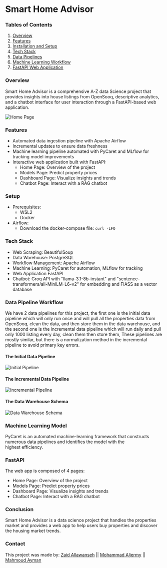 # Smart Home Advisor

### Tables of Contents
1. [Overview](https://github.com/ZaidHani/Smart-Home-Advisor/blob/main/README.md#overview:~:text=Overview)
2. [Features](https://github.com/ZaidHani/Smart-Home-Advisor/blob/main/README.md#features:~:text=Features)
3. [Installation and Setup](https://github.com/ZaidHani/Smart-Home-Advisor/blob/main/README.md#Setup:~:text=Setup)
4. [Tech Stack](https://github.com/ZaidHani/Smart-Home-Advisor/blob/main/README.md#tech-stack:~:text=Tech-Stack)
5. [Data Pipelines](https://github.com/ZaidHani/Smart-Home-Advisor/blob/main/README.md#Data-Pipelines:~:text=Data-Pipelines)
6. [Machine Learning Workflow](https://github.com/ZaidHani/Smart-Home-Advisor/blob/main/README.md#Machine-Learning-Workflow:~:text=Machine-Learning-Workflow)
7. [FastAPI Web Application](https://github.com/ZaidHani/Smart-Home-Advisor/blob/main/README.md#FastAPI-Web-Application:~:text=FastAPI-Web-Application)

### Overview
Smart Home Advisor is a comprehensive A-Z data Science project that provides insights into house listings from OpenSooq, descriptive analytics, and a chatbot interface for user interaction through a FastAPI-based web application.

![Home Page](https://github.com/ZaidHani/Smart-Home-Advisor/blob/main/images/home%20page.png)

### Features
+ Automated data ingestion pipeline with Apache Airflow
+ Incremental updates to ensure data freshness
+ Machine learning pipeline automated with PyCaret and MLflow for tracking model improvements
+ Interactive web application built with FastAPI:
  + Home Page: Overview of the project
  + Models Page: Predict property prices
  + Dashboard Page: Visualize insights and trends
  + Chatbot Page: Interact with a RAG chatbot

 ### Setup 
 + Prerequisites:
   + WSL2
   + Docker
+ Airflow:
  + Download the docker-compose file:
    ```curl -LFO```
   

### Tech Stack
+ Web Scraping: BeautifulSoup
+ Data Warehouse: PostgreSQL
+ Workflow Management: Apache Airflow
+ Machine Learning: PyCaret for automation, MLflow for tracking
+ Web Application FastAPI
+ Chatbot: Groq API with "llama-3.1-8b-instant" and "sentence-transformers/all-MiniLM-L6-v2" for embedding and FIASS as a vector database

### Data Pipeline Workflow
We have 2 data pipelines for this project, the first one is the initial data pipeline which will only run once and will pull all the properties data from OpenSooq, clean the data, and then store them in the data warehouse, and the second one is the incremental data pipeline which will run daily and pull only 1000 listing every day, clean them then store them, These pipelines are mostly similar, but there is a normalization method in the incremental pipeline to avoid primary key errors.

#### The Initial Data Pipeline
![Initial Pipeline](https://github.com/ZaidHani/Smart-Home-Advisor/blob/main/images/ini.png)
#### The Incremental Data Pipeline
![Incremental Pipeline](https://github.com/ZaidHani/Smart-Home-Advisor/blob/main/images/inc.png)
#### The Data Warehouse Schema
![Data Warehouse Schema](https://github.com/ZaidHani/Smart-Home-Advisor/blob/main/images/data%20warehouse%20postgre.jpg)

### Machine Learning Model
PyCaret is an automated machine-learning framework that constructs numerous data pipelines and identifies the model with the highest efficiency.

### FastAPI
The web app is composed of 4 pages:
+ Home Page: Overview of the project
+ Models Page: Predict property prices
+ Dashboard Page: Visualize insights and trends
+ Chatbot Page: Interact with a RAG chatbot


### Conclusion
Smart Home Advisor is a data science project that handles the properties market and provides a web app to help users buy properties and discover the housing market trends.

### Contact
This project was made by:
[Zaid Allawanseh](https://www.linkedin.com/in/zaid-allawanseh/) ||
[Mohammad Aljermy](https://www.linkedin.com/in/mohammad-aljermy/) ||
[Mahmoud Ayman](https://www.linkedin.com/in/mahmoud-ayman3/)
